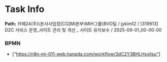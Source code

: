 # Task Info

**Path:** 카페24(주)\본사사업장\[CG]MI본부\MIH그룹\BVO팀 / jykim12 / [319913] D2C 서비스 운영_사이트 관리 및 개선 _ 사이트 유지보수 / 2025-09-01_00-00-00

### BPMN
- ["https://n8n-mi-011-web.hanpda.com/workflow/3dC2Y3BHLHsxllsu"]

